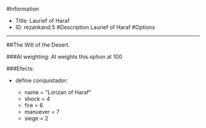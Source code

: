 #Information
 - Title: Laurief of Haraf
 - ID: rezankand.5
#Description
Laurief of Haraf
#Options

___
##The Will of the Desert.

###AI weighting:
AI weights this option at 100


###Efects:<ul><li>define conquistador:</li><ul><li>name = "Lorizan of Haraf"</li><li>shock = 4</li><li>fire = 6</li><li>manuever = 7</li><li>siege = 2</li></ul></ul>
